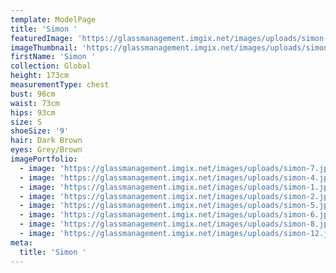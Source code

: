 ```yaml
---
template: ModelPage
title: 'Simon '
featuredImage: 'https://glassmanagement.imgix.net/images/uploads/simon-banner.jpg'
imageThumbnail: 'https://glassmanagement.imgix.net/images/uploads/simon-h-s-.jpg'
firstName: 'Simon '
collection: Global
height: 173cm
measurementType: chest
bust: 96cm
waist: 73cm
hips: 93cm
size: S
shoeSize: '9'
hair: Dark Brown
eyes: Grey/Brown
imagePortfolio:
  - image: 'https://glassmanagement.imgix.net/images/uploads/simon-7.jpg'
  - image: 'https://glassmanagement.imgix.net/images/uploads/simon-4.jpg'
  - image: 'https://glassmanagement.imgix.net/images/uploads/simon-1.jpg'
  - image: 'https://glassmanagement.imgix.net/images/uploads/simon-2.jpg'
  - image: 'https://glassmanagement.imgix.net/images/uploads/simon-5.jpg'
  - image: 'https://glassmanagement.imgix.net/images/uploads/simon-6.jpg'
  - image: 'https://glassmanagement.imgix.net/images/uploads/simon-8.jpg'
  - image: 'https://glassmanagement.imgix.net/images/uploads/simon-12.jpg'
meta:
  title: 'Simon '
---
```


